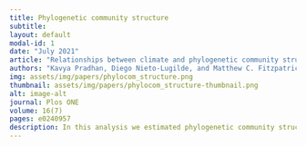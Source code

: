 ```yaml
---
title: Phylogenetic community structure
subtitle: 
layout: default
modal-id: 1
date: "July 2021"
article: "Relationships between climate and phylogenetic community structure of fossil pollen assemblages are not constant during the last deglaciation."
authors: "Kavya Pradhan, Diego Nieto-Lugilde, and Matthew C. Fitzpatrick" 
img: assets/img/papers/phylocom_structure.png
thumbnail: assets/img/papers/phylocom_structure-thumbnail.png
alt: image-alt
journal: Plos ONE
volume: 16(7)
pages: e0240957 
description: In this analysis we estimated phylogenetic community structure (PCS) from fossil pollen data and phylogenetic trees. Interstingly, we show that PCS has had an unstable relationship with climate during the last 22000 years.
---
```

